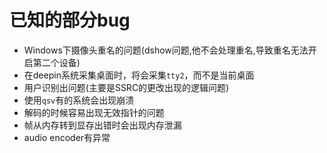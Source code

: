 # 已知的部分bug

* Windows下摄像头重名的问题(dshow问题,他不会处理重名,导致重名无法开启第二个设备)
* 在deepin系统采集桌面时，将会采集<code>tty2</code>，而不是当前桌面
* 用户识别出问题(主要是SSRC的更改出现的逻辑问题)
* 使用<code>qsv</code>有的系统会出现崩溃
* 解码的时候容易出现无效指针的问题
* 帧从内存转到显存出错时会出现内存泄漏
* audio encoder有异常